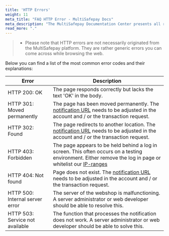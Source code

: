 ```yaml
---
title: 'HTTP Errors'
weight: 11
meta_title: "FAQ HTTP Error - MultiSafepay Docs"
meta_description: "The MultiSafepay Documentation Center presents all relevant information about our Plugins and API. You can also find support pages for Payment Methods, Tools and General Questions as well as the contact details of our Support and Integration Teams."
read_more: "."
---
```

> * Please note that HTTP errors are not necessarily originated from the MultiSafepay platform. They are rather generic errors you can come across while browsing the web.

Below you can find a list of the most common error codes and their explanations:

|  Error	|  Description 	           |
|-----------|--------------------------|
| HTTP 200: OK | The page responds correctly but lacks the text 'OK' in the body. |          
| HTTP 301: Moved permanently | The page has been moved permanently. The [notification URL](/faq/api/how-does-the-notification-url-work) needs to be adjusted in the account and / or the transaction request. | 
| HTTP 302: Found | The page redirects to another location. The [notification URL](/faq/api/how-does-the-notification-url-work) needs to be adjusted in the account and / or the transaction request. |                 
| HTTP 403: Forbidden | The page appears to be held behind a log in screen. This often occurs on a testing environment. Either remove the log in page or whitelist our [IP-ranges](/faq/general/ip-ranges) | 
| HTTP 404: Not found | Page does not exist. The [notification URL](/faq/api/how-does-the-notification-url-work) needs to be adjusted in the account and / or the transaction request. |
| HTTP 500: Internal server error | The server of the webshop is malfunctioning. A server administrator or web developer should be able to resolve this. |
| HTTP 503: Service not available | The function that processes the notification does not work. A server administrator or web developer should be able to solve this. | 
